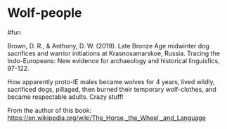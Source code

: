 # Wolf-people

#fun

Brown, D. R., & Anthony, D. W. (2019). Late Bronze Age midwinter dog sacrifices and warrior initiations at Krasnosamarskoe, Russia. Tracing the Indo-Europeans: New evidence for archaeology and historical linguisfics, 97-122.

How apparently proto-IE males became wolves for 4 years, lived wildly, sacrificed dogs, pillaged, then burned their temporary wolf-clothes, and became respectable adults. Crazy stuff!

From the author of this book:
https://en.wikipedia.org/wiki/The_Horse,_the_Wheel,_and_Language